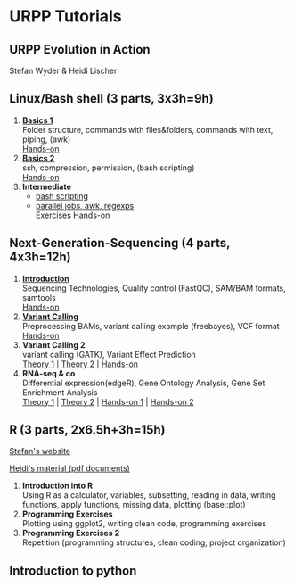     
# URPP Tutorials
## URPP Evolution in Action

Stefan Wyder & Heidi Lischer


## Linux/Bash shell (3 parts, 3x3h=9h)

1. [**Basics 1**](http://milchmolch.github.io/URPP_Tutorials/LinuxShell/Unix_Part1.html)  
   Folder structure, commands with files&folders, commands with text, piping, (awk)   
   [Hands-on](https://github.com/milchmolch/URPP_Tutorials/raw/master/LinuxShell/URPP_Tutorial_LinuxPart1.pdf)
2. [**Basics 2**](http://milchmolch.github.io/URPP_Tutorials/LinuxShell/Unix_Part2.html)  
   ssh, compression, permission, (bash scripting)  
   [Hands-on](https://github.com/milchmolch/URPP_Tutorials/raw/master/LinuxShell/URPP_Tutorial_LinuxPart2.pdf)  
3. **Intermediate**  
   - [bash scripting](https://github.com/milchmolch/URPP_Tutorials/raw/master/LinuxShell/URPP_Tutorial_LinuxPart3_HL.pdf)
   - [parallel jobs, awk, regexps](https://github.com/milchmolch/URPP_Tutorials/raw/master/LinuxShell/Unix_Part3.html)  
   [Exercises](https://github.com/milchmolch/URPP_Tutorials/raw/master/LinuxShell/URPP_Tutorial_LinuxPart3_HL.pdf) [Hands-on](https://github.com/milchmolch/URPP_Tutorials/raw/master/LinuxShell/URPP_Hands-on_UnixPart3_SW.pdf)  

## Next-Generation-Sequencing (4 parts, 4x3h=12h)

1. [**Introduction**](https://github.com/milchmolch/URPP_Tutorials/raw/master/NGS/URPP_Tutorial_NGS_Part1.pdf)  
   Sequencing Technologies, Quality control (FastQC), SAM/BAM formats, samtools  
   [Hands-on](https://github.com/milchmolch/URPP_Tutorials/raw/master/NGS/URPP_Hands-on_NGS_Part1.pdf)  
2. [**Variant Calling**](http://milchmolch/URPP_Tutorials/raw/master/NGS/URPP_Tutorial_NGS_Part2.pdf)  
   Preprocessing BAMs, variant calling example (freebayes), VCF format   
   [Hands-on](https://github.com/milchmolch/URPP_Tutorials/raw/master/NGS/URPP_Hands-on_NGS_Part2.pdf)
3. **Variant Calling 2**   
   variant calling (GATK), Variant Effect Prediction   
   [Theory 1](https://github.com/milchmolch/URPP_Tutorials/raw/master/NGS/URPP_Tutorial_NGS_Part3_HL.pdf) | [Theory 2](https://github.com/milchmolch/URPP_Tutorials/raw/master/NGS/URPP_Tutorial_NGS_Part3_SW.pdf) | [Hands-on](https://github.com/milchmolch/URPP_Tutorials/raw/master/URPP_Exercises_NGS_Part3.pdf)
4. **RNA-seq & co**  
   Differential expression(edgeR), Gene Ontology Analysis, Gene Set Enrichment Analysis   
   [Theory 1](https://github.com/milchmolch/URPP_Tutorials/raw/master/NGS/URPP_Tutorial_RNAseq_HL.pdf) | [Theory 2](https://github.com/milchmolch/URPP_Tutorials/raw/master/NGS/URPP_Tutorial_RNAseq_SW.pdf) | [Hands-on 1](https://github.com/milchmolch/URPP_Tutorials/raw/master/NGS/Exercises_RNAseq_Tutorial_HL.pdf) | [Hands-on 2](https://github.com/milchmolch/URPP_Tutorials/raw/master/NGS/Exercises_RNAseq_Tutorial_SW.pdf)

## R (3 parts, 2x6.5h+3h=15h)

[Stefan's website](http://milchmolch.github.io/R_Tutorial/)

[Heidi's material (pdf documents)]()


1. **Introduction into R**  
   Using R as a calculator, variables, subsetting, reading in data, writing functions, apply functions, missing data, plotting (base::plot)
2. **Programming Exercises**  
   Plotting using ggplot2, writing clean code, programming exercises
3. **Programming Exercises 2**  
   Repetition (programming structures, clean coding, project organization)


## Introduction to python
